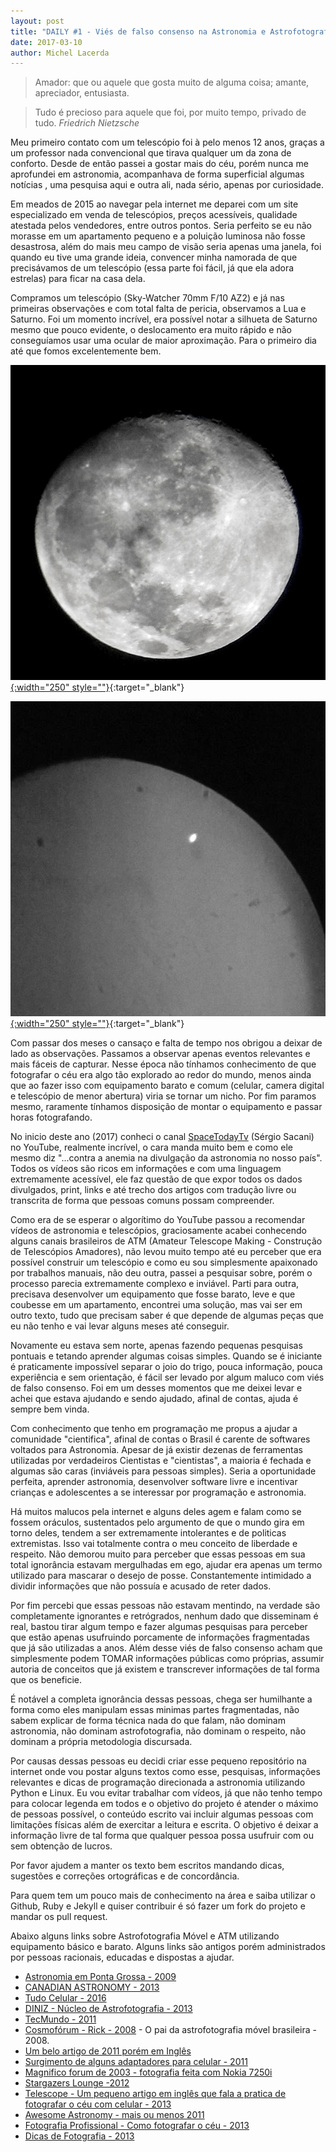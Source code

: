 ```yaml
---
layout: post
title: "DAILY #1 - Viés de falso consenso na Astronomia e Astrofotografia Amadora"
date: 2017-03-10
author: Michel Lacerda
---
```



> Amador: que ou aquele que gosta muito de alguma coisa; amante, apreciador, entusiasta.

> Tudo é precioso para aquele que foi, por muito tempo, privado de tudo.
> _Friedrich Nietzsche_


Meu primeiro contato com um telescópio foi à pelo menos 12 anos, graças a um professor nada convencional que tirava qualquer um da zona de conforto. Desde de então passei a gostar mais do céu, porém nunca me aprofundei em astronomia, acompanhava de forma superficial algumas notícias , uma pesquisa aqui e outra ali, nada sério, apenas por curiosidade.

Em meados de 2015 ao navegar pela internet me deparei com um site especializado em venda de telescópios, preços acessíveis, qualidade atestada pelos vendedores, entre outros pontos. Seria perfeito se eu não morasse em um apartamento pequeno e a poluição luminosa não fosse desastrosa, além do mais meu campo de visão seria apenas uma janela, foi quando eu tive uma grande ideia, convencer minha namorada de que precisávamos de um telescópio (essa parte foi fácil, já que ela adora estrelas) para ficar na casa dela. 

Compramos um telescópio (Sky-Watcher 70mm F/10 AZ2) e já nas primeiras observações e com total falta de pericia, observamos a Lua e Saturno. Foi um momento incrível, era possível notar a silhueta de Saturno mesmo que pouco evidente, o deslocamento era muito rápido e não conseguíamos usar uma ocular de maior aproximação. Para o primeiro dia até que fomos excelentemente bem.

[![Lua](/imgs/IMG_20150629_213125.png){:width="250" style=""}](https://raw.githubusercontent.com/MichelLacerda/astronomia/master/imgs/IMG_20150629_213125.png){:target="_blank"}

[![Saturno](/imgs/IMG-20150630-WA0003.png){:width="250" style=""}](https://raw.githubusercontent.com/MichelLacerda/astronomia/master/imgs/IMG-20150630-WA0003.png){:target="_blank"}

Com passar dos meses o cansaço e falta de tempo nos obrigou a deixar de lado as observações. Passamos a observar apenas eventos relevantes e mais fáceis de capturar. Nesse época não tínhamos conhecimento de que fotografar o céu era algo tão explorado ao redor do mundo, menos ainda que ao fazer isso com equipamento barato e comum (celular, camera digital e telescópio de menor abertura) viria se tornar um nicho. Por fim paramos mesmo, raramente tínhamos disposição de montar o equipamento e passar horas fotografando.

No inicio deste ano (2017) conheci o canal [SpaceTodayTv](https://www.youtube.com/channel/UC_Fk7hHbl7vv_7K8tYqJd5A) (Sérgio Sacani) no YouTube, realmente incrível, o cara manda muito bem e como ele mesmo diz "...contra a anemia na divulgação da astronomia no nosso país". Todos os vídeos são ricos em informações e com uma linguagem extremamente acessível, ele faz questão de que expor todos os dados divulgados, print, links e até trecho dos artigos com tradução livre ou transcrita de forma que pessoas comuns possam compreender.

Como era de se esperar o algorítimo do YouTube passou a recomendar vídeos de astronomia e telescópios, graciosamente acabei conhecendo alguns canais brasileiros de ATM (Amateur Telescope Making - Construção de Telescópios Amadores), não levou muito tempo até eu perceber que era possível construir um telescópio e como eu sou simplesmente apaixonado por trabalhos manuais, não deu outra, passei a pesquisar sobre, porém o processo parecia extremamente complexo e inviável. Parti para outra, precisava desenvolver um equipamento que fosse barato, leve e que coubesse em um apartamento, encontrei uma solução, mas vai ser em outro texto, tudo que precisam saber é que depende de algumas peças que eu não tenho e vai levar alguns meses até conseguir.

Novamente eu estava sem norte, apenas fazendo pequenas pesquisas pontuais e tetando aprender algumas coisas simples. Quando se é iniciante é praticamente impossível separar o joio do trigo, pouca informação, pouca experiência e sem orientação, é fácil ser levado por algum maluco com viés de falso consenso. Foi em um desses momentos que me deixei levar e achei que estava ajudando e sendo ajudado, afinal de contas, ajuda é sempre bem vinda.

Com conhecimento que tenho em programação me propus a ajudar a comunidade "cientifica", afinal de contas o Brasil é carente de softwares voltados para Astronomia. Apesar de já existir dezenas de ferramentas utilizadas por verdadeiros Cientistas e "cientistas", a maioria é fechada e algumas são caras (inviáveis para pessoas simples). Seria a oportunidade perfeita, aprender astronomia, desenvolver software livre e incentivar crianças e adolescentes a se interessar por programação e astronomia.

Há muitos malucos pela internet e alguns deles agem e falam como se fossem oráculos, sustentados pelo argumento de que o mundo gira em torno deles, tendem a ser extremamente intolerantes e de politicas extremistas. Isso vai totalmente contra o meu conceito de liberdade e respeito. Não demorou muito para perceber que essas pessoas em sua total ignorância estavam mergulhadas em ego, ajudar era apenas um termo utilizado para mascarar o desejo de posse. Constantemente intimidado a dividir informações que não possuía e acusado de reter dados.

Por fim percebi que essas pessoas não estavam mentindo, na verdade são completamente ignorantes e retrógrados, nenhum dado que disseminam é real, bastou tirar algum tempo e fazer algumas pesquisas para perceber que estão apenas usufruindo porcamente de informações fragmentadas que já são utilizadas a anos. Além desse viés de falso consenso acham que simplesmente podem TOMAR informações públicas como próprias, assumir autoria de conceitos que já existem e transcrever informações de tal forma que os beneficie.

É notável a completa ignorância dessas pessoas, chega ser humilhante a forma como eles manipulam essas minimas partes fragmentadas, não sabem explicar de forma técnica nada do que falam, não dominam astronomia, não dominam astrofotografia, não dominam o respeito, não dominam a própria metodologia discursada.

Por causas dessas pessoas eu decidi criar esse pequeno repositório na internet onde vou postar alguns textos como esse, pesquisas, informações relevantes e dicas de programação direcionada a astronomia utilizando Python e Linux. Eu vou evitar trabalhar com vídeos, já que não tenho tempo para colocar legenda em todos e o objetivo do projeto é atender o máximo de pessoas possível, o conteúdo escrito vai incluir algumas pessoas com limitações físicas além de exercitar a leitura e escrita. O objetivo é deixar a informação livre de tal forma que qualquer pessoa possa usufruir com ou sem obtenção de lucros. 

Por favor ajudem a manter os texto bem escritos mandando dicas, sugestões e correções ortográficas e de concordância.

Para quem tem um pouco mais de conhecimento na área e saiba utilizar o Github, Ruby e Jekyll e quiser contribuir é só fazer um fork do projeto e mandar os pull request.

Abaixo alguns links sobre Astrofotografia Móvel e ATM utilizando equipamento básico e barato. Alguns links são antigos porém administrados por pessoas racionais, educadas e dispostas a ajudar.

* [Astronomia em Ponta Grossa - 2009](https://astronomiapg.wordpress.com/)
* [CANADIAN ASTRONOMY - 2013](https://canadianastronomy.wordpress.com/2013/03/04/smartphone-astrophotography-how-to-photograph-the-moon-planets-with-your-phone/)
* [Tudo Celular - 2016](http://www.tudocelular.com/android/noticias/n65696/camera-lg-g4.html)
* [DINIZ - Núcleo de Astrofotografia - 2013](http://gaea-diniz.blogspot.com.br/2013/08/o-celular-e-o-ceu.html)
* [TecMundo - 2011](https://www.tecmundo.com.br/fotografia-e-design/14843-como-fotografar-ceus-estrelados.htm)
* [Cosmofórum - Rick - 2008](http://cosmobrain.com.br/cosmoforum/viewtopic.php?t=3543) - O pai da astrofotografia móvel brasileira - 2008.
* [Um belo artigo de 2011 porém em Inglês](http://www.nytimes.com/2011/04/10/business/10novel.html?_r=1&ref=business)
* [Surgimento de alguns adaptadores para celular - 2011](http://www.weasner.com/etx/reviews/2011/mx-1_iphone_adapter/mx-1_iphone_adapter.html)
* [Magnifico forum de 2003 - fotografia feita com Nokia 7250i](http://www.weasner.com/etx/astrophotography/cellphones.html)
* [Stargazers Lounge -2012](https://stargazerslounge.com/topic/153781-cell-phone-astrophotography/)
* [Telescope - Um pequeno artigo em inglês que fala a pratica de fotografar o céu com celular - 2013](http://www.telescope.com/Articles/Equipment/Accessories/Whats-Hot-Astrophotography-With-Your-Cell-Phone/pc/9/c/192/sc/196/p/102897.uts)
* [Awesome Astronomy - mais ou menos 2011](https://www.awesomeastronomy.com/tutorials/planetary-imaging/54-smartphone-astrophotography-how-to-photograph-the-moon-planets-with-your-phone)
* [Fotografia Profissional - Como fotografar o céu - 2013](http://www.fotografiaprofissional.org/como-fotografar-estrelas/)
* [Dicas de Fotografia - 2013](http://www.dicasdefotografia.com.br/fotografia-noturna-como-fazer-fotos-do-ceu-estrelado/)
